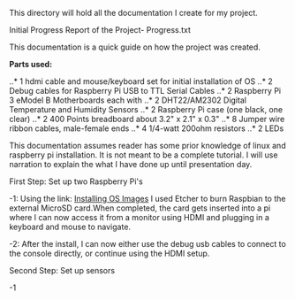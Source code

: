 This directory will hold all the documentation I create for my project.

Initial Progress Report of the Project- Progress.txt

This documentation is a quick guide on how the project was created.

**Parts used:**

..* 1 hdmi cable and mouse/keyboard set for initial installation of OS
..* 2 Debug cables for Raspberry Pi USB to TTL Serial Cables
..* 2 Raspberry Pi 3 eModel B Motherboards each with
..* 2 DHT22/AM2302 Digital Temperature and Humidity Sensors
..* 2 Raspberry Pi case (one black, one clear)
..* 2 400 Points breadboard about 3.2" x 2.1" x 0.3"
..* 8 Jumper wire ribbon cables, male-female ends
..* 4 1/4-watt 200ohm resistors
..* 2 LEDs
   
This documentation assumes reader has some prior knowledge of linux and raspberry pi installation. It is not meant to be a complete tutorial. I will use narration to explain the what I have done up until presentation day.

First Step: Set up two Raspberry Pi's

-1: Using the link: [Installing OS Images](https://www.raspberrypi.org/documentation/installation/installing-images/README.md) I used Etcher to burn Raspbian to the external MicroSD card.When completed, the card gets inserted into a pi where I can now access it from a monitor using HDMI and plugging in a keyboard and mouse to navigate. 

-2: After the install, I can now either use the debug usb cables to connect to the console directly, or continue using the HDMI setup.

Second Step: Set up sensors

-1
